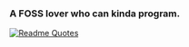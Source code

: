 ### A FOSS lover who can kinda program.

[![Readme Quotes](https://quotes-github-readme.vercel.app/api?type=horizontal&theme=dark&quote=People%20said%20I%20should%20accept%20the%20world.%20Bullshit!%20I%20don't%20accept%20the%20world.&author=Richard%20Stallman)](https://github.com/piyushsuthar/github-readme-quotes)
